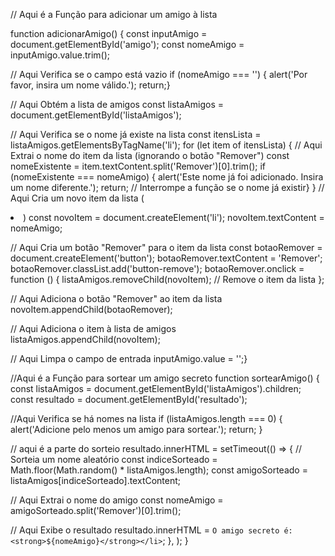 // Aqui é a Função para adicionar um amigo à lista

function adicionarAmigo() {
    const inputAmigo = document.getElementById('amigo');
    const nomeAmigo = inputAmigo.value.trim();
    
// Aqui Verifica se o campo está vazio
    if (nomeAmigo === '') {
        alert('Por favor, insira um nome válido.');
        return;}
        
// Aqui Obtém a lista de amigos
    const listaAmigos = document.getElementById('listaAmigos');
    
// Aqui Verifica se o nome já existe na lista
    const itensLista = listaAmigos.getElementsByTagName('li');
    for (let item of itensLista) {
// Aqui Extrai o nome do item da lista (ignorando o botão "Remover")
        const nomeExistente = item.textContent.split('Remover')[0].trim();
        if (nomeExistente === nomeAmigo) {
            alert('Este nome já foi adicionado. Insira um nome diferente.');
            return; // Interrompe a função se o nome já existir}
    }
// Aqui Cria um novo item da lista (<li>)
    const novoItem = document.createElement('li');
    novoItem.textContent = nomeAmigo;

// Aqui Cria um botão "Remover" para o item da lista
    const botaoRemover = document.createElement('button');
    botaoRemover.textContent = 'Remover';
    botaoRemover.classList.add('button-remove');
    botaoRemover.onclick = function () {
        listaAmigos.removeChild(novoItem); // Remove o item da lista
    };

// Aqui Adiciona o botão "Remover" ao item da lista
    novoItem.appendChild(botaoRemover);

// Aqui Adiciona o item à lista de amigos
    listaAmigos.appendChild(novoItem);

// Aqui Limpa o campo de entrada
    inputAmigo.value = '';}

//Aqui é a Função para sortear um amigo secreto
    function sortearAmigo() {
    const listaAmigos = document.getElementById('listaAmigos').children;
    const resultado = document.getElementById('resultado');

//Aqui  Verifica se há nomes na lista
    if (listaAmigos.length === 0) {
        alert('Adicione pelo menos um amigo para sortear.');
        return;
    }

// aqui é a parte do sorteio
    resultado.innerHTML = 
    setTimeout(() => {
        // Sorteia um nome aleatório
        const indiceSorteado = Math.floor(Math.random() * listaAmigos.length);
        const amigoSorteado = listaAmigos[indiceSorteado].textContent;

// Aqui Extrai o nome do amigo
        const nomeAmigo = amigoSorteado.split('Remover')[0].trim();

// Aqui Exibe o resultado
        resultado.innerHTML = `O amigo secreto é: <strong>${nomeAmigo}</strong></li>`;
    }, ); 
}
